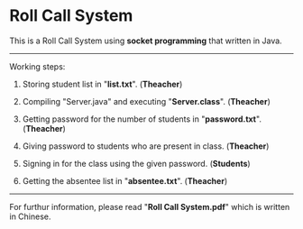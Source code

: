 Roll Call System
===

This is a Roll Call System using **socket programming** that written in Java.

---
Working steps:

1. Storing student list in "**list.txt**". (**Theacher**) 
 
2. Compiling "Server.java" and executing "**Server.class**". (**Theacher**) 

3. Getting password for the number of students in "**password.txt**". (**Theacher**) 

4. Giving password to students who are present in class. (**Theacher**) 

4. Signing in for the class using the given password. (**Students**)

5. Getting the absentee list in "**absentee.txt**". (**Theacher**)
---

For furthur information, please read "**Roll Call System.pdf**" which is written in Chinese.
